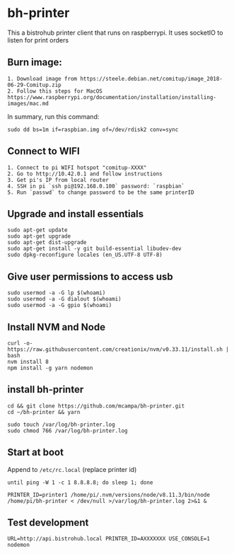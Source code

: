 # bh-printer

This a bistrohub printer client that runs on raspberrypi. It uses socketIO to listen for print orders

## Burn image:
    1. Download image from https://steele.debian.net/comitup/image_2018-06-29-Comitup.zip
    2. Follow this steps for MacOS https://www.raspberrypi.org/documentation/installation/installing-images/mac.md

In summary, run this command:
```
sudo dd bs=1m if=raspbian.img of=/dev/rdisk2 conv=sync
```

## Connect to WIFI

    1. Connect to pi WIFI hotspot "comitup-XXXX"
    2. Go to http://10.42.0.1 and follow instructions
    3. Get pi's IP from local router
    4. SSH in pi `ssh pi@192.168.0.100` password: `raspbian`
    5. Run `passwd` to change password to be the same printerID

## Upgrade and install essentials
```
sudo apt-get update
sudo apt-get upgrade
sudo apt-get dist-upgrade
sudo apt-get install -y git build-essential libudev-dev
sudo dpkg-reconfigure locales (en_US.UTF-8 UTF-8)
```

## Give user permissions to access usb
```
sudo usermod -a -G lp $(whoami)
sudo usermod -a -G dialout $(whoami)
sudo usermod -a -G gpio $(whoami)
```

## Install NVM and Node
```
curl -o- https://raw.githubusercontent.com/creationix/nvm/v0.33.11/install.sh | bash
nvm install 8
npm install -g yarn nodemon
```

## install bh-printer
```
cd && git clone https://github.com/mcampa/bh-printer.git
cd ~/bh-printer && yarn

sudo touch /var/log/bh-printer.log
sudo chmod 766 /var/log/bh-printer.log
```

## Start at boot
Append to `/etc/rc.local` (replace printer id)
```
until ping -W 1 -c 1 8.8.8.8; do sleep 1; done

PRINTER_ID=printer1 /home/pi/.nvm/versions/node/v8.11.3/bin/node /home/pi/bh-printer < /dev/null >/var/log/bh-printer.log 2>&1 &
```

## Test development
```
URL=http://api.bistrohub.local PRINTER_ID=AXXXXXXX USE_CONSOLE=1 nodemon
```
